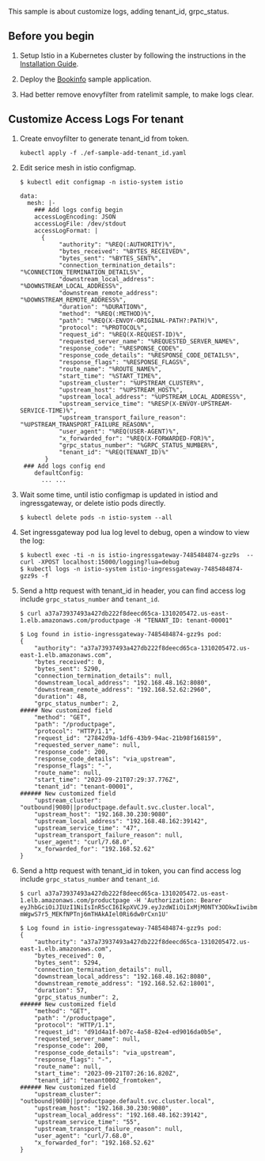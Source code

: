 This sample is about customize logs, adding tenant_id, grpc_status. 


## Before you begin

1. Setup Istio in a Kubernetes cluster by following the instructions in the
   [Installation Guide](/docs/setup/getting-started/).

1. Deploy the [Bookinfo](https://istio.io/latest/docs/examples/bookinfo/) sample application.

1. Had better remove enovyfilter from ratelimit sample, to make logs clear.


## Customize Access Logs For tenant

1. Create envoyfilter to generate tenant_id from token.
   ```
   kubectl apply -f ./ef-sample-add-tenant_id.yaml
   ```

1. Edit serice mesh in istio configmap.
   ```
   $ kubectl edit configmap -n istio-system istio

   data:
     mesh: |-
       ### Add logs config begin
       accessLogEncoding: JSON
       accessLogFile: /dev/stdout
       accessLogFormat: |
         {
              "authority": "%REQ(:AUTHORITY)%",
              "bytes_received": "%BYTES_RECEIVED%",
              "bytes_sent": "%BYTES_SENT%",
              "connection_termination_details": "%CONNECTION_TERMINATION_DETAILS%",
              "downstream_local_address": "%DOWNSTREAM_LOCAL_ADDRESS%",
              "downstream_remote_address": "%DOWNSTREAM_REMOTE_ADDRESS%",
              "duration": "%DURATION%",
              "method": "%REQ(:METHOD)%",
              "path": "%REQ(X-ENVOY-ORIGINAL-PATH?:PATH)%",
              "protocol": "%PROTOCOL%",
              "request_id": "%REQ(X-REQUEST-ID)%",
              "requested_server_name": "%REQUESTED_SERVER_NAME%",
              "response_code": "%RESPONSE_CODE%",
              "response_code_details": "%RESPONSE_CODE_DETAILS%",
              "response_flags": "%RESPONSE_FLAGS%",
              "route_name": "%ROUTE_NAME%",
              "start_time": "%START_TIME%",
              "upstream_cluster": "%UPSTREAM_CLUSTER%",
              "upstream_host": "%UPSTREAM_HOST%",
              "upstream_local_address": "%UPSTREAM_LOCAL_ADDRESS%",
              "upstream_service_time": "%RESP(X-ENVOY-UPSTREAM-SERVICE-TIME)%",
              "upstream_transport_failure_reason": "%UPSTREAM_TRANSPORT_FAILURE_REASON%",
              "user_agent": "%REQ(USER-AGENT)%",
              "x_forwarded_for": "%REQ(X-FORWARDED-FOR)%",
              "grpc_status_number": "%GRPC_STATUS_NUMBER%",
              "tenant_id": "%REQ(TENANT_ID)%"
          }
    ### Add logs config end
       defaultConfig:
         ... ...
   ```

1. Wait some time, until istio configmap is updated in istiod and ingressgateway, or delete istio pods directly.
   ```
   $ kubectl delete pods -n istio-system --all
   ```

1. Set ingressgateway pod lua log level to debug, open a window to view the log:
   ```
   $ kubectl exec -ti -n is istio-ingressgateway-7485484874-gzz9s  -- curl -XPOST localhost:15000/logging?lua=debug
   $ kubectl logs -n istio-system istio-ingressgateway-7485484874-gzz9s -f
   ```

1. Send a http request with tenant_id in header, you can find access log include `grpc_status_number` and `tenant_id`.
   ```
   $ curl a37a73937493a427db222f8deecd65ca-1310205472.us-east-1.elb.amazonaws.com/productpage -H "TENANT_ID: tenant-00001"

   $ Log found in istio-ingressgateway-7485484874-gzz9s pod:
   {
       "authority": "a37a73937493a427db222f8deecd65ca-1310205472.us-east-1.elb.amazonaws.com",
       "bytes_received": 0,
       "bytes_sent": 5290,
       "connection_termination_details": null,
       "downstream_local_address": "192.168.48.162:8080",
       "downstream_remote_address": "192.168.52.62:2960",
       "duration": 48,
       "grpc_status_number": 2,                                              ##### New customized field
       "method": "GET",
       "path": "/productpage",
       "protocol": "HTTP/1.1",
       "request_id": "27842d9a-1df6-43b9-94ac-21b98f168159",
       "requested_server_name": null,
       "response_code": 200,
       "response_code_details": "via_upstream",
       "response_flags": "-",
       "route_name": null,
       "start_time": "2023-09-21T07:29:37.776Z",
       "tenant_id": "tenant-00001",                                          ###### New customized field
       "upstream_cluster": "outbound|9080||productpage.default.svc.cluster.local",
       "upstream_host": "192.168.30.230:9080",
       "upstream_local_address": "192.168.48.162:39142",
       "upstream_service_time": "47",
       "upstream_transport_failure_reason": null,
       "user_agent": "curl/7.68.0",
       "x_forwarded_for": "192.168.52.62"
   }
   ```

1. Send a http request with tenant_id in token, you can find access log include `grpc_status_number` and `tenant_id`.
   ```
   $ curl a37a73937493a427db222f8deecd65ca-1310205472.us-east-1.elb.amazonaws.com/productpage -H 'Authorization: Bearer eyJhbGciOiJIUzI1NiIsInR5cCI6IkpXVCJ9.eyJzdWIiOiIxMjM0NTY3ODkwIiwibmFtZSI6IkpvaG4gRG9lIiwidGVuYW50X2lkIjoidGVuYW50MDAwMl9mcm9tdG9rZW4iLCJpYXQiOjE1MTYyMzkwMjJ9.9-mWgwS7r5_MEKfNPTnj6mTHAkAIel0Ri6dw0rCxn1U'

   $ Log found in istio-ingressgateway-7485484874-gzz9s pod:
   {
       "authority": "a37a73937493a427db222f8deecd65ca-1310205472.us-east-1.elb.amazonaws.com",
       "bytes_received": 0,
       "bytes_sent": 5294,
       "connection_termination_details": null,
       "downstream_local_address": "192.168.48.162:8080",
       "downstream_remote_address": "192.168.52.62:18001",
       "duration": 57,
       "grpc_status_number": 2,                                              ###### New customized field
       "method": "GET",
       "path": "/productpage",
       "protocol": "HTTP/1.1",
       "request_id": "d91d4a1f-b07c-4a58-82e4-ed9016da0b5e",
       "requested_server_name": null,
       "response_code": 200,
       "response_code_details": "via_upstream",
       "response_flags": "-",
       "route_name": null,
       "start_time": "2023-09-21T07:26:16.820Z",
       "tenant_id": "tenant0002_fromtoken",                                  ###### New customized field
       "upstream_cluster": "outbound|9080||productpage.default.svc.cluster.local",
       "upstream_host": "192.168.30.230:9080",
       "upstream_local_address": "192.168.48.162:39142",
       "upstream_service_time": "55",
       "upstream_transport_failure_reason": null,
       "user_agent": "curl/7.68.0",
       "x_forwarded_for": "192.168.52.62"
   }
   ```


